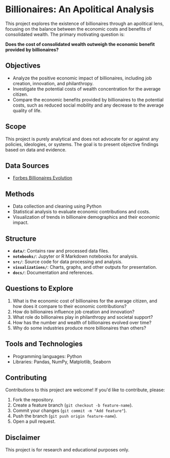 # Billionaires: An Apolitical Analysis  

This project explores the existence of billionaires through an apolitical lens, focusing on the balance between the economic costs and benefits of consolidated wealth. The primary motivating question is:  

**Does the cost of consolidated wealth outweigh the economic benefit provided by billionaires?**

## Objectives  
- Analyze the positive economic impact of billionaires, including job creation, innovation, and philanthropy.  
- Investigate the potential costs of wealth concentration for the average citizen.  
- Compare the economic benefits provided by billionaires to the potential costs, such as reduced social mobility and any decrease to the average quality of life.  

## Scope  
This project is purely analytical and does not advocate for or against any policies, ideologies, or systems. The goal is to present objective findings based on data and evidence.  

## Data Sources  
- [Forbes Billionaires Evolution](https://www.kaggle.com/datasets/guillemservera/forbes-billionaires-1997-2023?select=billionaires_2024.csv)

## Methods  
- Data collection and cleaning using Python
- Statistical analysis to evaluate economic contributions and costs.  
- Visualization of trends in billionaire demographics and their economic impact.  

## Structure  
- **`data/`**: Contains raw and processed data files.  
- **`notebooks/`**: Jupyter or R Markdown notebooks for analysis.  
- **`src/`**: Source code for data processing and analysis.  
- **`visualizations/`**: Charts, graphs, and other outputs for presentation.  
- **`docs/`**: Documentation and references.  

## Questions to Explore  
1. What is the economic cost of billionaires for the average citizen, and how does it compare to their economic contributions?  
2. How do billionaires influence job creation and innovation?  
3. What role do billionaires play in philanthropy and societal support?  
4. How has the number and wealth of billionaires evolved over time?  
5. Why do some industries produce more billionaires than others?  

## Tools and Technologies  
- Programming languages: Python
- Libraries: Pandas, NumPy, Matplotlib, Seaborn

## Contributing  
Contributions to this project are welcome! If you'd like to contribute, please:  
1. Fork the repository.  
2. Create a feature branch (`git checkout -b feature-name`).  
3. Commit your changes (`git commit -m "Add feature"`).  
4. Push the branch (`git push origin feature-name`).  
5. Open a pull request.  

## Disclaimer  
This project is for research and educational purposes only.  

